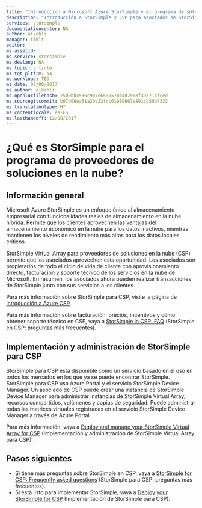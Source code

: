 ```yaml
---
title: "Introducción a Microsoft Azure StorSimple y el programa de soluciones en la nube | Microsoft Docs"
description: "Introducción a StorSimple y CSP para asociados de StorSimple."
services: storsimple
documentationcenter: NA
author: alkohli
manager: timlt
editor: 
ms.assetid: 
ms.service: storsimple
ms.devlang: NA
ms.topic: article
ms.tgt_pltfrm: NA
ms.workload: TBD
ms.date: 02/08/2017
ms.author: alkohli
ms.openlocfilehash: 75d0bbc536c907e6530570b4d7568f39371cfced
ms.sourcegitcommit: b07d06ea51a20e32fdc61980667e801cb5db7333
ms.translationtype: HT
ms.contentlocale: es-ES
ms.lasthandoff: 12/08/2017
---
```

# <a name="what-is-storsimple-for-cloud-solutions-providers-program"></a>¿Qué es StorSimple para el programa de proveedores de soluciones en la nube?


## <a name="overview"></a>Información general

Microsoft Azure StorSimple es un enfoque único al almacenamiento empresarial con funcionalidades reales de almacenamiento en la nube híbrida. Permite que los clientes aprovechen las ventajas del almacenamiento económico en la nube para los datos inactivos, mientras mantienen los niveles de rendimiento más altos para los datos locales críticos. 

StorSimple Virtual Array para proveedores de soluciones en la nube (CSP) permite que los asociados aprovechen esta oportunidad. Los asociados son propietarios de todo el ciclo de vida de cliente con aprovisionamiento directo, facturación y soporte técnico de los servicios en la nube de Microsoft. En resumen, los asociados ahora pueden realizar transacciones de StorSimple junto con sus servicios a los clientes.

Para más información sobre StorSimple para CSP, visite la página de [introducción a Azure CSP](https://docs.microsoft.com/azure/cloud-solution-provider/overview/azure-csp-overview).

Para más información sobre facturación, precios, incentivos y cómo obtener soporte técnico en CSP, vaya a [StorSimple in CSP: FAQ](storsimple-partner-csp-faq.md) (StorSimple en CSP: preguntas más frecuentes). 

## <a name="deploy-and-manage-storsimple-for-csp"></a>Implementación y administración de StorSimple para CSP

StorSimple para CSP está disponible como un servicio basado en el uso en todos los mercados en los que ya se puede encontrar StorSimple. StorSimple para CSP usa Azure Portal y el servicio StorSimple Device Manager. Un asociado de CSP puede crear una instancia de StorSimple Device Manager para administrar instancias de StorSimple Virtual Array, recursos compartidos, volúmenes y copias de seguridad. Puede administrar todas las matrices virtuales registradas en el servicio StorSimple Device Manager a través de Azure Portal.

Para más información, vaya a [Deploy and manage your StorSimple Virtual Array for CSP](storsimple-partner-csp-deploy.md) (Implementación y administración de StorSimple Virtual Array para CSP).

## <a name="next-steps"></a>Pasos siguientes

- Si tiene más preguntas sobre StorSimple en CSP, vaya a [StorSimple for CSP: Frequently asked questions](storsimple-partner-csp-faq.md) (StorSimple para CSP: preguntas más frecuentes).
- Si está listo para implementar StorSimple, vaya a [Deploy your StorSimple for CSP](storsimple-partner-csp-deploy.md) (Implementación de StorSimple para CSP).
